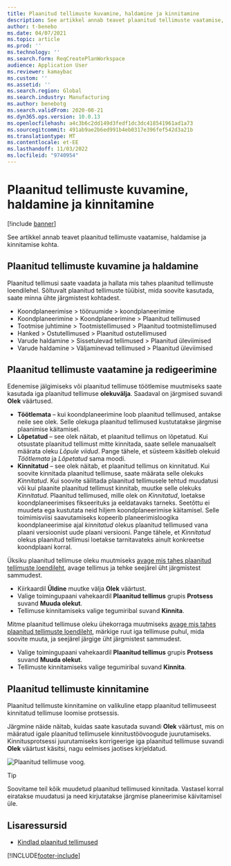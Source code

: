 ```yaml
---
title: Plaanitud tellimuste kuvamine, haldamine ja kinnitamine
description: See artikkel annab teavet plaanitud tellimuste vaatamise, haldamise ja kinnitamise kohta.
author: t-benebo
ms.date: 04/07/2021
ms.topic: article
ms.prod: ''
ms.technology: ''
ms.search.form: ReqCreatePlanWorkspace
audience: Application User
ms.reviewer: kamaybac
ms.custom: ''
ms.assetid: ''
ms.search.region: Global
ms.search.industry: Manufacturing
ms.author: benebotg
ms.search.validFrom: 2020-08-21
ms.dyn365.ops.version: 10.0.13
ms.openlocfilehash: a4c3b6c2dd149d3fedf1dc3dc418541961ad1a73
ms.sourcegitcommit: 491ab9ae2b6ed991b4eb0317e396fef542d3a21b
ms.translationtype: MT
ms.contentlocale: et-EE
ms.lasthandoff: 11/03/2022
ms.locfileid: "9740954"
---
```

# <a name="view-manage-and-approve-planned-orders"></a>Plaanitud tellimuste kuvamine, haldamine ja kinnitamine

[!include [banner](../../includes/banner.md)]

See artikkel annab teavet plaanitud tellimuste vaatamise, haldamise ja kinnitamise kohta.

## <a name="view-and-manage-planned-orders"></a><a name="view-planned-orders"></a>Plaanitud tellimuste kuvamine ja haldamine

Plaanitud tellimusi saate vaadata ja hallata mis tahes plaanitud tellimuste loendilehel. Sõltuvalt plaanitud tellimuste tüübist, mida soovite kasutada, saate minna ühte järgmistest kohtadest.

- Koondplaneerimise \> tööruumide \> koondplaneerimine
- Koondplaneerimine \> Koondplaneerimine \> Plaanitud tellimused
- Tootmise juhtimine \> Tootmistellimused \> Plaanitud tootmistellimused
- Hanked \> Ostutellimused \> Plaanitud ostutellimused
- Varude haldamine \> Sissetulevad tellimused \> Plaanitud üleviimised
- Varude haldamine \> Väljaminevad tellimused \> Plaanitud üleviimised

## <a name="view-and-edit-the-status-of-planned-orders"></a>Plaanitud tellimuste vaatamine ja redigeerimine

Edenemise jälgimiseks või plaanitud tellimuse töötlemise muutmiseks saate kasutada iga plaanitud tellimuse **olekuvälja**. Saadaval on järgmised suvandi **Olek** väärtused.

- **Töötlemata** – kui koondplaneerimine loob plaanitud tellimused, antakse neile see olek. Selle olekuga plaanitud tellimused kustutatakse järgmise plaanimise käitamisel.
- **Lõpetatud** – see olek näitab, et plaanitud tellimus on lõpetatud. Kui otsustate plaanitud tellimust mitte kinnitada, saate sellele manuaalselt määrata oleku *Lõpule viidud*. Pange tähele, et süsteem käsitleb olekuid *Töötlemata* ja *Lõpetatud* sama moodi.
- **Kinnitatud** – see olek näitab, et plaanitud tellimus on kinnitatud. Kui soovite kinnitada plaanitud tellimuse, saate määrata selle olekuks *Kinnitatud*. Kui soovite säilitada plaanitud tellimusele tehtud muudatusi või kui plaanite plaanitud tellimust kinnitab, muutke selle olekuks *Kinnitatud*. Plaanitud tellimused, mille olek on *Kinnitatud*, loetakse koondplaneerimises fikseerituks ja eeldatavaks tarneks. Seetõttu ei muudeta ega kustutata neid hiljem koondplaneerimise käitamisel. Selle toimimisviisi saavutamiseks kopeerib planeerimisloogika koondplaneerimise ajal *kinnitatud* olekus plaanitud tellimused vana plaani versioonist uude plaani versiooni. Pange tähele, et *Kinnitatud* olekus plaanitud tellimusi loetakse tarnitavateks ainult konkreetse koondplaani korral.

Üksiku plaanitud tellimuse oleku muutmiseks [avage mis tahes plaanitud tellimuste loendileht](#view-planned-orders), avage tellimus ja tehke seejärel üht järgmistest sammudest.

- Kiirkaardil **Üldine** muutke välja **Olek** väärtust.
- Valige toimingupaani vahekaardil **Plaanitud tellimus** grupis **Protsess** suvand **Muuda olekut**.
- Tellimuse kinnitamiseks valige tegumiribal suvand **Kinnita**.

Mitme plaanitud tellimuse oleku ühekorraga muutmiseks [avage mis tahes plaanitud tellimuste loendileht](#view-planned-orders), märkige ruut iga tellimuse puhul, mida soovite muuta, ja seejärel järgige üht järgmistest sammudest.

- Valige toimingupaani vahekaardil **Plaanitud tellimus** grupis **Protsess** suvand **Muuda olekut**.
- Tellimuste kinnitamiseks valige tegumiribal suvand **Kinnita**.

## <a name="approve-planned-orders"></a>Plaanitud tellimuste kinnitamine

Plaanitud tellimuste kinnitamine on valikuline etapp plaanitud tellimuseest kinnitatud tellimuse loomise protsessis.

Järgmine näide näitab, kuidas saate kasutada suvandi **Olek** väärtust, mis on määratud igale plaanitud tellimusele kinnitustöövoogude juurutamiseks. Kinnitusprotsessi juurutamiseks korrigeerige iga plaanitud tellimuse suvandi **Olek** väärtust käsitsi, nagu eelmises jaotises kirjeldatud.

![Plaanitud tellimuse voog.](media/approved-planned-orders-1.png)

> [!TIP]
> Soovitame teil kõik muudetud plaanitud tellimused kinnitada. Vastasel korral eiratakse muudatusi ja need kirjutatakse järgmise planeerimise käivitamisel üle.

## <a name="additional-resources"></a>Lisaressursid

- [Kindlad plaanitud tellimused](planned-order-firming.md)

[!INCLUDE[footer-include](../../../includes/footer-banner.md)]
